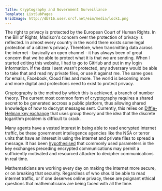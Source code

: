 ```yaml
---
Title: Cryptography and Government Surveillance
Template: ListSubPages
GridImage: http://db716.user.srcf.net/eim/media/lock1.png
---
```


The right to privacy is protected by the European Court of Human Rights. In the Bill of Rights, Madison's concern over the protection of privacy is reflected. In almost every country in the world there exists some legal protection of a citizen's privacy. Therefore, when transmitting data across the internet - basically an open channel - it has always been of great concern that we be able to protect what it is that we are sending. When I started editing this website, I had to go to GitHub and put in my login information. If the data I sent wasn't protected, any adversary would be able to take that and read my private files, or use it against me. The same goes for emails, Facebook, Cloud files and more. The world is becoming more and more digital and protections need to exist to protect privacy.

Cryptography is the method by which this is achieved, a branch of number theory. The current most common form of cryptography requires a shared secret to be generated accross a public platform, thus allowing shared knowledge of how to decrypt messages sent. Currently, this relies on [Diffie-Helman key exchange](http://db716.user.srcf.net/eim/course/crypto/diffiehellman) that uses group theory and the idea that the discrete logarithm problem is difficult to crack.

Many agents have a vested interest in being able to read encrypted internet traffic, be these government intellegence agencies like the NSA or terror units that have an interest in using the internet and private files to spread a message. It has been [hypothesised](/course/crypto/nfs) that commonly used parameters in the key exchanges preceding encrypted communications may permit a sufficiently motivated and resourced attacker to decipher communications in real time.

Mathematicians are working every day on making the internet more secure, or on breaking that security. Regardless of who should be able to read internet traffic, or if one deserves online privacy, these are poignant ethical questions that mathematicians are being faced with all the time.
